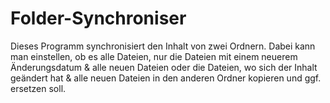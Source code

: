# Folder-Synchroniser
Dieses Programm synchronisiert den Inhalt von zwei Ordnern. Dabei kann man einstellen, ob es alle Dateien, nur die Dateien mit einem neuerem Änderungsdatum &amp; alle neuen Dateien oder die Dateien, wo sich der Inhalt geändert hat &amp; alle neuen Dateien in den anderen Ordner kopieren und ggf. ersetzen soll.
